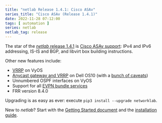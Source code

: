 ```yaml
---
title: "netlab Release 1.4.1: Cisco ASAv"
series_title: "Cisco ASAv (Release 1.4.1)"
date: 2022-11-28 07:12:00
tags: [ automation ]
series: netlab
netlab_tag: release
---
```

The star of the [*netlab* release 1.4.1](https://netsim-tools.readthedocs.io/en/latest/release/1.4.html) is [Cisco ASAv support](https://netsim-tools.readthedocs.io/en/latest/platforms.html): IPv4 and IPv6 addressing, IS-IS and BGP, and libvirt box building instructions.

Other new features include:

* [VRRP](https://netsim-tools.readthedocs.io/en/latest/module/gateway.html) on VyOS
* [Anycast gateway and VRRP](https://netsim-tools.readthedocs.io/en/latest/module/gateway.html) on Dell OS10 (with a [bunch of caveats](https://netsim-tools.readthedocs.io/en/latest/caveats.html#dell-os10))
* Unnumbered OSPF interfaces on VyOS
* Support for all [EVPN bundle services](https://netsim-tools.readthedocs.io/en/latest/module/evpn.html#evpn-bundle-services)
* FRR version 8.4.0

Upgrading is as easy as ever: execute `pip3 install --upgrade networklab`.

New to *netlab*? Start with the [Getting Started document](https://netsim-tools.readthedocs.io/en/latest/tutorials.html) and the [installation guide](https://netsim-tools.readthedocs.io/en/latest/install.html).
